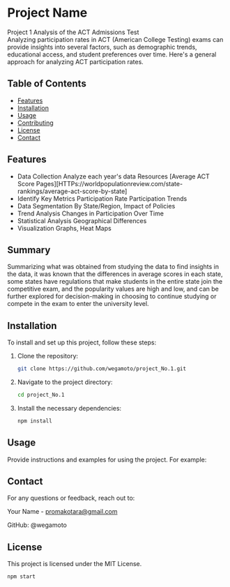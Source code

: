 # Project Name

Project 1 Analysis of the ACT Admissions Test  
Analyzing participation rates in ACT (American College Testing) exams can provide insights into several factors, such as demographic trends, 
educational access, and student preferences over time. Here's a general approach for analyzing ACT participation rates.


## Table of Contents

- [Features](#features)
- [Installation](#installation)
- [Usage](#usage)
- [Contributing](#contributing)
- [License](#license)
- [Contact](#contact)

## Features

- Data Collection Analyze each year's data
  Resources [Average ACT Score Pages][HTTPs://worldpopulationreview.com/state-rankings/average-act-score-by-state]
- Identify Key Metrics Participation Rate Participation Trends
- Data Segmentation By State/Region, Impact of Policies
- Trend Analysis Changes in Participation Over Time
- Statistical Analysis Geographical Differences
- Visualization Graphs, Heat Maps

## Summary

Summarizing what was obtained from studying the data to find insights in the data, 
it was known that the differences in average scores in each state, some states have regulations 
that make students in the entire state join the competitive exam, and the popularity values ​​are high and low, 
and can be further explored for decision-making in choosing 
to continue studying or compete in the exam to enter the university level.

## Installation

To install and set up this project, follow these steps:

1. Clone the repository:
    ```bash
    git clone https://github.com/wegamoto/project_No.1.git
    ```
2. Navigate to the project directory:
    ```bash
    cd project_No.1
    ```
3. Install the necessary dependencies:
    ```bash
    npm install
    ```

## Usage

Provide instructions and examples for using the project. For example:

## Contact
For any questions or feedback, reach out to:

Your Name - promakotara@gmail.com

GitHub: @wegamoto


## License
This project is licensed under the MIT License.

```bash
npm start

